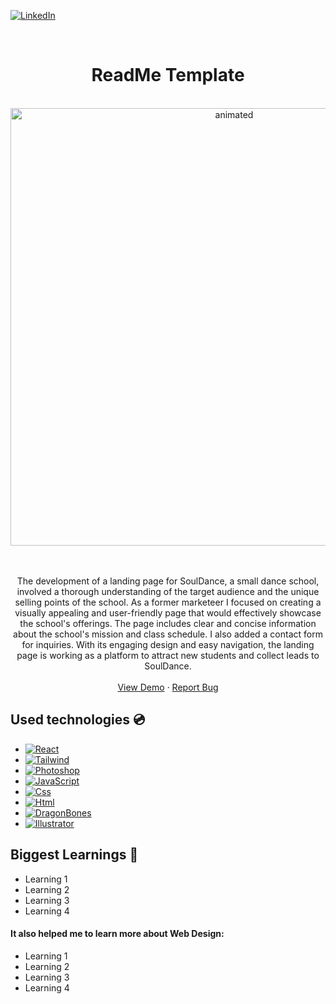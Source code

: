 [![LinkedIn][linkedin-shield]][linkedin-url]
<!-- PROJECT LOGO -->
<br />

<p align="center">
  
</p>
<div align="center">

<h1 align="center">ReadMe Template</h1>
<br />
<img src="" width="700" alt="animated" />
    <br />
    <br />
    <br />
  <p align="center">
    The development of a landing page for SoulDance, a small dance school, involved a thorough understanding of the target audience and the unique selling points of the school. As a former marketeer I focused on creating a visually appealing and user-friendly page that would effectively showcase the school's offerings. The page includes clear and concise information about the school's mission and class schedule. I also added a contact form for inquiries. With its engaging design and easy navigation, the landing page is working as a platform to attract new students and collect leads to SoulDance.
    <br />
    <br />
        <a href="" target="_blank">View Demo</a>
    ·
    <a href="" target="_blank">Report Bug</a>
    
  </p>
</div>



## Used technologies 💿

* [![React][React-shield]][React-url]
* [![Tailwind][Tailwind-shield]][Tailwind-url]
* [![Photoshop][Photoshop-shield]][Photoshop-url]
* [![JavaScript][JavaScript-shield]][JavaScript-url]
* [![Css][Css-shield]][Css-url]
* [![Html][Html-shield]][Css-url]
* [![DragonBones][Dragonbones-shield]][Dragonbones-url]
* [![Illustrator][Illustrator-shield]][Illustrator-url]



<!-- ACKNOWLEDGMENTS -->
## Biggest Learnings 📖

* []() Learning 1
* []() Learning 2
* []() Learning 3
* []() Learning 4


#### It also helped me to learn more about Web Design:
* []() Learning 1
* []() Learning 2
* []() Learning 3
* []() Learning 4




[linkedin-url]: https://linkedin.com/in/andrengregorio
[linkedin-shield]: https://img.shields.io/badge/-LinkedIn-black.svg?style=for-the-badge&logo=linkedin&colorB=555
[JavaScript-url]: https://www.javascript.com
[JavaScript-shield]: https://img.shields.io/badge/-JavaScript-F7DF1E?logo=nodedotjs&logoColor=F7DF1E&logoWidth=30&labelColor=black&style=for-the-badge
[Css-shield]: https://img.shields.io/badge/-CSS3-1572B6?logo=css3&logoColor=1572B6&logoWidth=30&labelColor=black&style=for-the-badge
[Css-url]: https://www.w3.org/Style/CSS/Overview.en.html
[Html-shield]: https://img.shields.io/badge/-HTML5-E34F26?logo=html5&logoColor=E34F26&logoWidth=30&labelColor=black&style=for-the-badge
[Html-url]: https://www.w3.org/html/
[Dragonbones-shield]: https://img.shields.io/badge/-DragonBones-81D665?&style=for-the-badge
[Dragonbones-url]: https://docs.egret.com/dragonbones/en
[Dragonbones-shield]: https://img.shields.io/badge/-DragonBones-81D665?&style=for-the-badge
[React-url]: https://reactjs.org/
[React-shield]: https://img.shields.io/badge/-React-61DAFB?logo=React&logoColor=61DAFB&logoWidth=30&labelColor=black&style=for-the-badge
[Tailwind-shield]: https://img.shields.io/badge/-Tailwind-06B6D4?logo=Tailwind%20CSS&logoColor=06B6D4&logoWidth=30&labelColor=black&style=for-the-badge
[Tailwind-url]: https://tailwindcss.com/
[Illustrator-url]: https://www.adobe.com/pt/products/illustrator.html
[Illustrator-shield]: https://img.shields.io/badge/-Illustrator-FF9A00?logo=Adobe%20Illustrator&logoColor=FF9A00&logoWidth=30&labelColor=black&style=for-the-badge
[Photoshop-shield]: https://img.shields.io/badge/-Photoshop-31A8FF?logo=Adobe%20photoshop&logoColor=31A8FF&logoWidth=30&labelColor=black&style=for-the-badge
[Photoshop-url]: https://www.adobe.com/pt/products/photoshop/landpb.html?gclid=Cj0KCQiAtvSdBhD0ARIsAPf8oNko2oPKrjKGwVx69OcEcH47GgsvPNdwYDBhxORnOYbGilvYPLjxLQoaAn7XEALw_wcB&mv=search&s_kwcid=AL!3085!3!441853227273!e!!g!!photoshop!1447265685!53212492301&mv=search&sdid=LZ32SYVR&ef_id=Cj0KCQiAtvSdBhD0ARIsAPf8oNko2oPKrjKGwVx69OcEcH47GgsvPNdwYDBhxORnOYbGilvYPLjxLQoaAn7XEALw_wcB:G:s&s_kwcid=AL!3085!3!441853227273!e!!g!!photoshop!1447265685!53212492301
